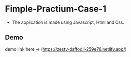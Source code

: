 ﻿# Fimple-Practium-Case-1
 
 * The application is made using Javascript, Html and Css.
 
 ## Demo 
 demo link here -> (https://zesty-daffodil-259e78.netlify.app/)
